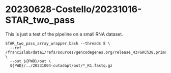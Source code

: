 
#	20230628-Costello/20231016-STAR_two_pass

This is just a test of the pipeline on a small RNA dataset.


```
STAR_two_pass_array_wrapper.bash --threads 8 \
  --ref /francislab/data1/refs/sources/gencodegenes.org/release_43/GRCh38.primary_assembly.genome \
  --out ${PWD}/out \
  ${PWD}/../20231004-cutadapt/out/*_R1.fastq.gz

```


